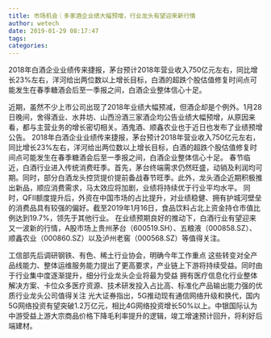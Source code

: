 ```yaml
---
title: 市场机会｜多家酒企业绩大幅预增，行业龙头有望迎来新行情
author: wetech
date: 2019-01-29 08:17:47
tags: 
categories: 
---
```

2018年白酒企业业绩传来捷报，茅台预计2018年营业收入750亿元左右，同比增长23%左右，洋河给出两位数以上增长目标，白酒的超跌个股估值修复时间点可能发生在春季糖酒会后至一季报之间，白酒企业整体信心十足。
<!-- more -->
近期，虽然不少上市公司出现了2018年业绩大幅预减，但酒企却是个例外。1月28日晚间，舍得酒业、水井坊、山西汾酒三家酒企均公告业绩大幅预增，从原因来看，都与主营业务的增长密切相关。酒鬼酒、顺鑫农业也于近日也发布了业绩预增公告。
2018年白酒企业业绩传来捷报，茅台预计2018年营业收入750亿元左右，同比增长23%左右，洋河给出两位数以上增长目标，白酒的超跌个股估值修复时间点可能发生在春季糖酒会后至一季报之间，白酒企业整体信心十足。
春节临近，白酒行业进入传统消费旺季。首先，茅台终端需求仍然旺盛，动销及利润均可期。同时，部分白酒龙头控货提价提前备战春节旺季。此外，龙头酒企近期积极推出新品，顺应消费需求，马太效应将加剧，业绩将持续优于行业平均水平。
同时，QFII额度提升后，外资在中国市场的占比提升，对业绩稳健、拥有护城河壁垒的消费品具有较强的偏好。截至2019年1月16日，食品饮料占北上资金持仓市值比例达到19.7%，领先于其他行业。
在业绩预期良好的推动下，白酒行业有望迎来又一波新的行情，A股市场上贵州茅台（600519.SH）、五粮液（000858.SZ）、顺鑫农业（000860.SZ）以及泸州老窖（000568.SZ）等值得关注。
 
 
工信部先后调研钢铁、有色、稀土行业协会，明确今年工作重点
这些转变对全产品线能力、整体运维服务能力提出了更高要求，产业链上下游将持续受益。同时由于行业集中度逐渐提升，细分行业龙头企业将最为受益
拥有医疗信息化行业整体解决方案、卡位众多医疗资源、技术研发投入占比高、标准化产品输出能力强的优质行业龙头公司值得关注 
光大证券指出，5G推动现有通信网络升级和换代，国内5G网络投资有望突破1.2万亿元，相比4G网络投资增长50%以上。中银国际认为中游受益上游大宗商品价格下降毛利率提升的逻辑，竣工增速预计回升，将利好后端建材。

